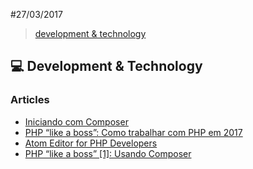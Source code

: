 #27/03/2017

> [development & technology](#computer-development--technology)


## :computer: Development & Technology

### Articles
- [Iniciando com Composer](http://www.diegobrocanelli.com.br/php/iniciando-com-composer/)
- [PHP “like a boss”: Como trabalhar com PHP em 2017](https://phpzm.rocks/php-like-a-boss-como-trabalhar-com-php-em-2017-f5161b8fbfd1#.h1nwhdgsp)
- [Atom Editor for PHP Developers](https://wwphp-fb.github.io/article/interoperability/atom-for-php-developers/?utm_campaign=Revue%20newsletter&utm_medium=Newsletter&utm_source=revue)
- [PHP “like a boss” [1]: Usando Composer](https://phpzm.rocks/php-like-a-boss-1-usando-composer-f6258ac705f0#.c36gb9k7m)